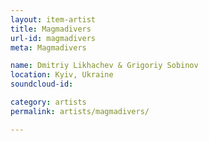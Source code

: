 ```yaml
---
layout: item-artist
title: Magmadivers
url-id: magmadivers
meta: Magmadivers

name: Dmitriy Likhachev & Grigoriy Sobinov
location: Kyiv, Ukraine
soundcloud-id: 

category: artists
permalink: artists/magmadivers/

---
```



